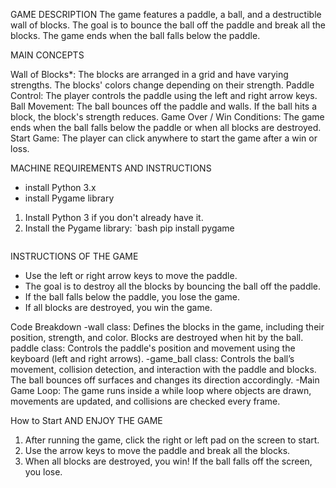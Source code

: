 
GAME DESCRIPTION
The game features a paddle, a ball, and a destructible wall of blocks. The goal is to bounce the ball off the paddle and break all the blocks. The game ends when the ball falls below the paddle.

MAIN CONCEPTS

Wall of Blocks*: The blocks are arranged in a grid and have varying strengths. The blocks' colors change depending on their strength.
Paddle Control: The player controls the paddle using the left and right arrow keys.
Ball Movement: The ball bounces off the paddle and walls. If the ball hits a block, the block's strength reduces.
Game Over / Win Conditions: The game ends when the ball falls below the paddle or when all blocks are destroyed.
Start Game: The player can click anywhere to start the game after a win or loss.


MACHINE REQUIREMENTS AND INSTRUCTIONS
-  install Python 3.x
- install Pygame library

1. Install Python 3 if you don't already have it.
2. Install the Pygame library:
    `bash
    pip install pygame
    ```

INSTRUCTIONS OF THE GAME
- Use the left or right arrow keys to move the paddle.
- The goal is to destroy all the blocks by bouncing the ball off the paddle.
- If the ball falls below the paddle, you lose the game.
- If all blocks are destroyed, you win the game.

Code Breakdown
-wall class: Defines the blocks in the game, including their position, strength, and color. Blocks are destroyed when hit by the ball.
paddle class: Controls the paddle's position and movement using the keyboard (left and right arrows).
-game_ball class: Controls the ball’s movement, collision detection, and interaction with the paddle and blocks. The ball bounces off surfaces and changes its direction accordingly.
-Main Game Loop: The game runs inside a while loop where objects are drawn, movements are updated, and collisions are checked every frame.

 How to Start AND ENJOY THE GAME

1. After running the game, click the right or left pad on the screen to start.
2. Use the arrow keys to move the paddle and break all the blocks.
3. When all blocks are destroyed, you win! If the ball falls off the screen, you lose.

